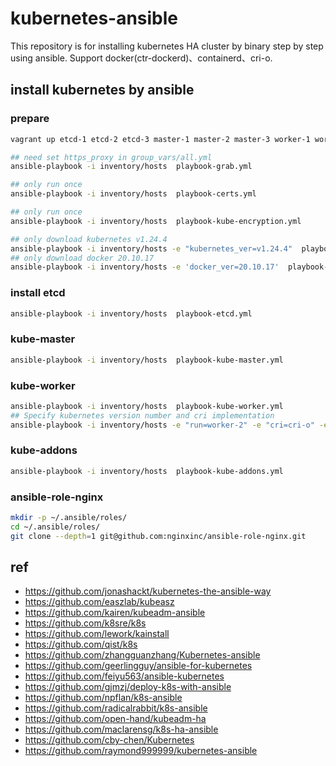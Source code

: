 # kubernetes-ansible

This repository is for installing kubernetes HA cluster by binary step by step using ansible.
Support docker(ctr-dockerd)、containerd、cri-o.

## install kubernetes by ansible

### prepare

```bash
vagrant up etcd-1 etcd-2 etcd-3 master-1 master-2 master-3 worker-1 worker-2 worker-3
```

```bash
## need set https_proxy in group_vars/all.yml
ansible-playbook -i inventory/hosts  playbook-grab.yml

## only run once
ansible-playbook -i inventory/hosts  playbook-certs.yml

## only run once
ansible-playbook -i inventory/hosts  playbook-kube-encryption.yml

## only download kubernetes v1.24.4
ansible-playbook -i inventory/hosts -e "kubernetes_ver=v1.24.4"  playbook-grab.yml --tags=path,kubernetes
## only download docker 20.10.17
ansible-playbook -i inventory/hosts -e 'docker_ver=20.10.17'  playbook-grab.yml --tags=path,docker
```
### install etcd
```bash
ansible-playbook -i inventory/hosts  playbook-etcd.yml
```
### kube-master
```bash
ansible-playbook -i inventory/hosts  playbook-kube-master.yml
```
### kube-worker
```bash
ansible-playbook -i inventory/hosts  playbook-kube-worker.yml
## Specify kubernetes version number and cri implementation
ansible-playbook -i inventory/hosts -e "run=worker-2" -e "cri=cri-o" -e "kubernetes_ver=v1.24.4" playbook-kube-worker.yml
```
### kube-addons
```bash
ansible-playbook -i inventory/hosts  playbook-kube-addons.yml
```
### ansible-role-nginx
```bash
mkdir -p ~/.ansible/roles/
cd ~/.ansible/roles/
git clone --depth=1 git@github.com:nginxinc/ansible-role-nginx.git
```

## ref
- <https://github.com/jonashackt/kubernetes-the-ansible-way>
- <https://github.com/easzlab/kubeasz>
- <https://github.com/kairen/kubeadm-ansible>
- <https://github.com/k8sre/k8s>
- <https://github.com/lework/kainstall>
- <https://github.com/qist/k8s>
- <https://github.com/zhangguanzhang/Kubernetes-ansible>
- <https://github.com/geerlingguy/ansible-for-kubernetes>
- <https://github.com/feiyu563/ansible-kubernetes>
- <https://github.com/gjmzj/deploy-k8s-with-ansible>
- <https://github.com/npflan/k8s-ansible>
- <https://github.com/radicalrabbit/k8s-ansible>
- <https://github.com/open-hand/kubeadm-ha>
- <https://github.com/maclarensg/k8s-ha-ansible>
- <https://github.com/cby-chen/Kubernetes>
- <https://github.com/raymond999999/kubernetes-ansible>